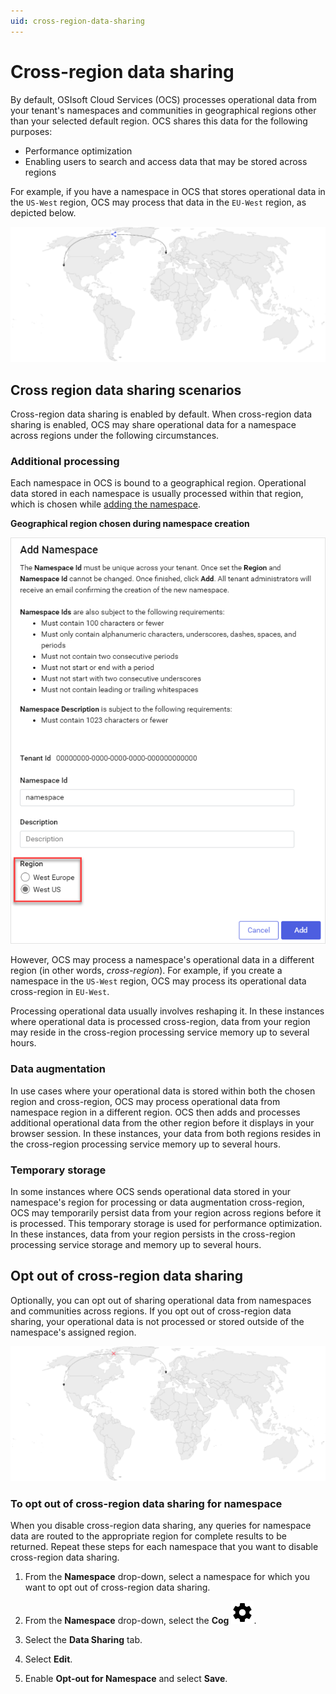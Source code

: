 ```yaml
---
uid: cross-region-data-sharing
---
```


# Cross-region data sharing

By default, OSIsoft Cloud Services (OCS) processes operational data from your tenant's namespaces and communities in geographical regions other than your selected default region. OCS shares this data for the following purposes:

- Performance optimization 
- Enabling users to search and access data that may be stored across regions

For example, if you have a namespace in OCS that stores operational data in the `US-West` region, OCS may process that data in the `EU-West` region, as depicted below.

![Cross-region data sharing enabled](./_images/cross-region-data-sharing.drawio.svg)

## Cross region data sharing scenarios

Cross-region data sharing is enabled by default. When cross-region data sharing is enabled, OCS may share operational data for a namespace across regions under the following circumstances.

### Additional processing

Each namespace in OCS is bound to a geographical region. Operational data stored in each namespace is usually processed within that region, which is chosen while [adding the namespace](xref:gpNamespaces).

**Geographical region chosen during namespace creation**

![Namespace region](_images/add-namespace-region.png)

However, OCS may process a namespace's operational data in a different region (in other words, _cross-region_). For example, if you create a namespace in the `US-West` region, OCS may process its operational data cross-region in `EU-West`.

Processing operational data usually involves reshaping it. In these instances where operational data is processed cross-region, data from your region may reside in the cross-region processing service memory up to several hours. 

### Data augmentation

In use cases where your operational data is stored within both the chosen region and cross-region, OCS may process operational data from namespace region in a different region. OCS then adds and processes additional operational data from the other region before it displays in your browser session. In these instances, your data from both regions resides in the cross-region processing service memory up to several hours.

### Temporary storage

In some instances where OCS sends operational data stored in your namespace's region for processing or data augmentation cross-region, OCS may temporarily persist data from your region across regions before it is processed. This temporary storage is used for performance optimization. In these instances, data from your region persists in the cross-region processing service storage and memory up to several hours.

## Opt out of cross-region data sharing

Optionally, you can opt out of sharing operational data from namespaces and communities across regions. If you opt out of cross-region data sharing, your operational data is not processed or stored outside of the namespace's assigned region.

![Cross-region data sharing disabled](./_images/cross-region-data-sharing-disabled.drawio.svg)

<!-- ### To opt out of cross-region data sharing

If you want to opt out of cross-region data sharing, complete the following tasks in order:

- [Step 1: Opt out of cross-region data sharing for namespace](#step-1-opt-out-of-cross-region-data-sharing-for-namespace)
- [Step 2: Configure the community preferred region for community](#step-2-configure-the-community-preferred-region-for-community) -->

### To opt out of cross-region data sharing for namespace

When you disable cross-region data sharing, any queries for namespace data are routed to the appropriate region for complete results to be returned. Repeat these steps for each namespace that you want to disable cross-region data sharing.

1. From the **Namespace** drop-down, select a namespace for which you want to opt out of cross-region data sharing. 

1. From the **Namespace** drop-down, select the **Cog** ![Cog](./_icons/default/cog.svg).

1. Select the **Data Sharing** tab.

1. Select **Edit**.

1. Enable **Opt-out for Namespace** and select **Save**.

<!-- ### Step 2: Configure the community preferred region for community

If you are sharing data to one or more community, use the **Community Preferred Region** to control the region that clients view your shared data. Repeat these steps for each applicable community.

**Note:** You can skip this step if you are not using <xref:communities>.

**Prerequisite:** You must have write access in each community affected by cross-region data sharing.

1. Elit pariatur aute aliqua quis Lorem in excepteur commodo mollit ea.

1. Ullamco nulla quis est excepteur.

1. Aliqua cupidatat ea laborum enim Lorem culpa eiusmod sit deserunt ipsum tempor quis ex. -->